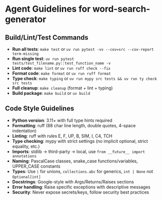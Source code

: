# Agent Guidelines for word-search-generator

## Build/Lint/Test Commands
- **Run all tests**: `make test` or `uv run pytest -vv --cov=src --cov-report term-missing`
- **Run single test**: `uv run pytest tests/test_filename.py::test_function_name -v`
- **Lint code**: `make lint` or `uv run ruff check --fix`
- **Format code**: `make format` or `uv run ruff format`
- **Type check**: `make typing` or `uv run mypy src tests && uv run ty check src tests`
- **Full cleanup**: `make cleanup` (format + lint + typing)
- **Build package**: `make build` or `uv build`

## Code Style Guidelines
- **Python version**: 3.11+ with full type hints required
- **Formatting**: ruff (88 char line length, double quotes, 4-space indentation)
- **Linting**: ruff with rules E, F, UP, B, SIM, I, C4, TCH
- **Type checking**: mypy with strict settings (no implicit optional, strict equality, etc.)
- **Imports**: stdlib → third-party → local, use `from __future__ import annotations`
- **Naming**: PascalCase classes, snake_case functions/variables, UPPER_CASE constants
- **Types**: Use `|` for unions, `collections.abc` for generics, `int | None` not `Optional[int]`
- **Docstrings**: Google-style with Args/Returns/Raises sections
- **Error handling**: Raise specific exceptions with descriptive messages
- **Security**: Never expose secrets/keys, follow security best practices
